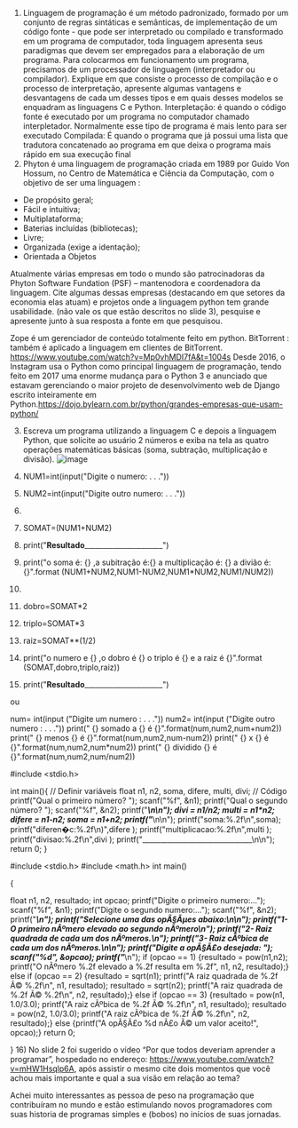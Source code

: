 1) Linguagem de programação é um método padronizado, formado por um conjunto de regras sintáticas e semânticas, de implementação de um código fonte - que pode ser interpretado ou compilado e transformado em um programa de computador, toda linguagem apresenta seus paradigmas que devem ser empregados para a elaboração de um programa.
Para colocarmos em funcionamento um programa, precisamos de um processador de linguagem (interpretador ou compilador).
Explique em que consiste o processo de compilação e o processo de interpretação, apresente algumas vantagens e desvantagens de cada um desses tipos e em quais desses modelos se enquadram as linguagens C e Python.
Interpletação: é quando o código fonte é executado por um programa no computador chamado interpletador. Normalmente esse tipo de programa é mais lento para ser executado
Compilada: É quando o programa que já possui uma lista que tradutora concatenado ao programa em que deixa o programa mais rápido em sua execução final
2) Phyton é uma linguagem de programação criada em 1989 por Guido Von Hossum, no Centro de Matemática e Ciência da Computação, com o objetivo de ser uma linguagem :

- De propósito geral;
- Fácil e intuitiva;
- Multiplataforma;
- Baterias incluídas (bibliotecas);
- Livre;
- Organizada (exige a identação);
- Orientada a Objetos

Atualmente várias empresas em todo o mundo são patrocinadoras da Phyton Software Fundation (PSF) – mantenodora e coordenadora da linguagem. Cite algumas dessas empresas (destacando em que setores da economia elas atuam) e projetos onde a linguagem python tem grande usabilidade. (não vale os que estão descritos no slide 3), pesquise e apresente junto à sua resposta a fonte em que pesquisou.

Zope é um gerenciador de conteúdo totalmente feito em python.
BitTorrent : também é aplicado a linguagem em clientes de BitTorrent. https://www.youtube.com/watch?v=Mp0vhMDI7fA&t=1004s
Desde 2016, o Instagram usa o Python como principal linguagem de programação, tendo feito em 2017 uma enorme mudança para o Python 3 e anunciado que estavam gerenciando o maior projeto de desenvolvimento web de Django escrito inteiramente em Python.https://dojo.bylearn.com.br/python/grandes-empresas-que-usam-python/


3) Escreva um programa utilizando a linguagem C e depois a linguagem Python, que solicite ao usuário 2 números e exiba na tela as quatro operações matemáticas básicas (soma, subtração, multiplicação e divisão).
![image](https://user-images.githubusercontent.com/61218420/95472453-71263200-0959-11eb-9f04-5c2937e4dcf8.png)

4) NUM1=int(input("Digite o numero: . . ."))
5) NUM2=int(input("Digite outro numero: . . ."))
6)
7) SOMAT=(NUM1+NUM2)
8) print("__________________________Resultado________________________________________________")
9) print("o soma é: {} ,a subitração é:{} a multiplicação é: {} a divião é: {}".format (NUM1+NUM2,NUM1-NUM2,NUM1*NUM2,NUM1/NUM2))
10)
11) dobro=SOMAT*2
12) triplo=SOMAT*3
13) raiz=SOMAT**(1/2)
14) print("o numero e {} ,o dobro é {} o triplo é {} e a raiz é {}".format (SOMAT,dobro,triplo,raiz))
15) print("__________________________Resultado________________________________________________")

ou

num= int(input ("Digite um numero : . . .")) 
num2= int(input ("Digite outro numero : . . ."))
print(" {} somado a {} é {}".format(num,num2,num+num2))
print(" {} menos {} é {}".format(num,num2,num-num2))
print(" {} x {} é {}".format(num,num2,num*num2))
print(" {} dividido {} é {}".format(num,num2,num/num2))



#include <stdio.h>

int main(){
// Definir variáveis
float n1, n2, soma, difere, multi, divi;
// Código
printf("Qual o primeiro número? ");
scanf("%f", &n1);
printf("Qual o segundo número? ");
scanf("%f", &n2);
printf("_______________________________\n\n");
divi = n1/n2;
multi = n1*n2;
difere = n1-n2;
soma = n1+n2;
printf("_______________________________\n\n");
printf("soma:%.2f\n",soma);
printf("diferen�c:%.2f\n)",difere );
printf("multiplicacao:%.2f\n",multi );
printf("divisao:%.2f\n",divi );
printf("_______________________________\n\n");
return 0;
}

#include <stdio.h>
#include <math.h>
int main()

{

float n1, n2, resultado;
int opcao;
printf("Digite o primeiro numero:...");
scanf("%f", &n1);
printf("Digite o segundo numero:...");
scanf("%f", &n2);
printf("_______________________________\n");
printf("Selecione uma das opÃ§Ãµes abaixo:\n\n");
printf("1- O primeiro nÃºmero elevado ao segundo nÃºmero\n");
printf("2- Raiz quadrada de cada um dos nÃºmeros.\n");
printf("3- Raiz cÃºbica de cada um dos nÃºmeros.\n\n");
printf("Digite a opÃ§Ã£o desejada: ");
scanf("%d", &opcao);
printf("_______________________________\n");
if (opcao == 1)
{resultado = pow(n1,n2);
printf("O nÃºmero %.2f elevado a %.2f resulta em %.2f", n1, n2, resultado);}
else if (opcao == 2)
{resultado = sqrt(n1);
printf("A raiz quadrada de %.2f Ã© %.2f\n", n1, resultado);
resultado = sqrt(n2);
printf("A raiz quadrada de %.2f Ã© %.2f\n", n2, resultado);}
else if (opcao == 3)
{resultado = pow(n1, 1.0/3.0);
printf("A raiz cÃºbica de %.2f Ã© %.2f\n", n1, resultado);
resultado = pow(n2, 1.0/3.0);
printf("A raiz cÃºbica de %.2f Ã© %.2f\n", n2, resultado);}
else
{printf("A opÃ§Ã£o %d nÃ£o Ã© um valor aceito!", opcao);}
return 0;

}
16) No slide 2 foi sugerido o vídeo “Por que todos deveriam aprender a programar”, hospedado no endereço: https://www.youtube.com/watch?v=mHW1Hsqlp6A, após assistir o mesmo cite dois momentos que você achou mais importante e qual a sua visão em relação ao tema?

Achei muito interessantes as pessoa de peso na programação que contribuíram no mundo e estão estimulando novos programadores com suas historia de programas simples e (bobos) no inícios de suas jornadas.
